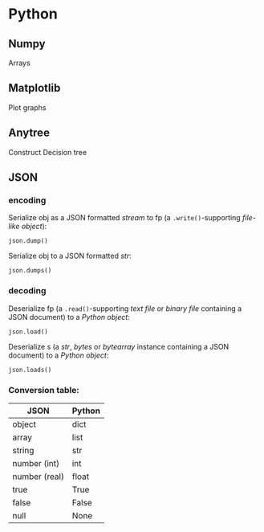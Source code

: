# Python

## Numpy
Arrays


## Matplotlib
Plot graphs


## Anytree
Construct Decision tree

## JSON
### encoding

Serialize obj as a JSON formatted _stream_ to fp (a `.write()`-supporting _file-like object_): 
```
json.dump()
```

Serialize obj to a JSON formatted _str_: 
```
json.dumps()
```

### decoding

Deserialize fp (a `.read()`-supporting _text file_ or _binary file_ containing a JSON document) to a _Python object_:
```
json.load()
```

Deserialize s (a _str_, _bytes_ or _bytearray_ instance containing a JSON document) to a _Python object_:
```
json.loads()
```

### Conversion table:
| JSON | Python |
| ---- | ------ |
| object | dict |
| array | list |
| string | str |
| number (int) | int |
| number (real) | float |
| true | True |
| false | False |
| null | None |

